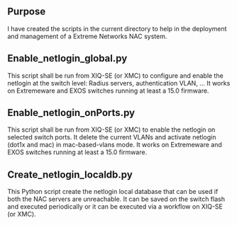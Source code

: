 ## Purpose
I have created the scripts in the current directory to help in the deployment and management of a Extreme Networks NAC system.

## Enable_netlogin_global.py
This script shall be run from XIQ-SE (or XMC) to configure and enable the netlogin at the switch level: Radius servers, authentication VLAN, ...
It works on Extremeware and EXOS switches running at least a 15.0 firmware.

## Enable_netlogin_onPorts.py
This script shall be run from XIQ-SE (or XMC) to enable the netlogin on selected switch ports. It delete the current VLANs and activate netlogin (dot1x and mac) in mac-based-vlans mode.
It works on Extremeware and EXOS switches running at least a 15.0 firmware.

## Create_netlogin_localdb.py
This Python script create the netlogin local database that can be used if both the NAC servers are unreachable.
It can be saved on the switch flash and executed periodically or it can be executed via a workflow on XIQ-SE (or XMC).
